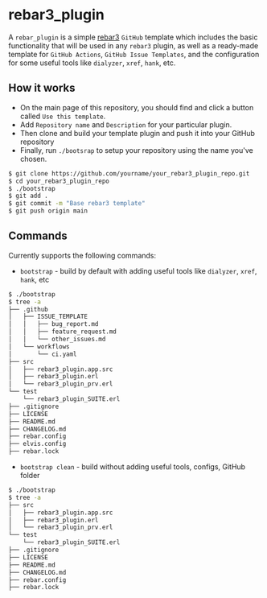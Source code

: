 # rebar3_plugin

A `rebar_plugin` is a simple [rebar3](https://rebar3.readme.io/) `GitHub` template which includes
the basic functionality that will be used in any `rebar3` plugin, as well as a ready-made template for `GitHub Actions`, `GitHub Issue Templates`, and the configuration for some useful tools like `dialyzer`, `xref`, `hank`, etc.

## How it works
* On the main page of this repository, you should find and click a button called `Use this template`.
* Add `Repository name` and `Description` for your particular plugin.
* Then clone and build your template plugin and push it into your GitHub repository
* Finally, run `./bootsrap` to setup your repository using the name you've chosen.
```sh
$ git clone https://github.com/yourname/your_rebar3_plugin_repo.git
$ cd your_rebar3_plugin_repo
$ ./bootstrap
$ git add .
$ git commit -m "Base rebar3 template"
$ git push origin main
```
## Commands
Currently supports the following commands:
* `bootstrap` - build by default with adding useful tools like `dialyzer`, `xref`, `hank`, etc
```sh
$ ./bootstrap
$ tree -a
├── .github
│   ├── ISSUE_TEMPLATE
│   │   ├── bug_report.md
│   │   ├── feature_request.md
│   │   └── other_issues.md
│   └── workflows
│       └── ci.yaml
├── src
│   ├── rebar3_plugin.app.src
│   ├── rebar3_plugin.erl
│   └── rebar3_plugin_prv.erl
└── test
    └── rebar3_plugin_SUITE.erl
├── .gitignore
├── LICENSE
├── README.md
├── CHANGELOG.md
├── rebar.config
├── elvis.config
├── rebar.lock
```
* `bootstrap clean` - build without adding useful tools, configs, GitHub folder
```sh
$ ./bootstrap
$ tree -a
├── src
│   ├── rebar3_plugin.app.src
│   ├── rebar3_plugin.erl
│   └── rebar3_plugin_prv.erl
└── test
    └── rebar3_plugin_SUITE.erl
├── .gitignore
├── LICENSE
├── README.md
├── CHANGELOG.md
├── rebar.config
├── rebar.lock
```
